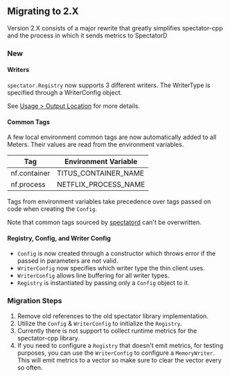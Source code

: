## Migrating to 2.X

Version 2.X consists of a major rewrite that greatly simplifies spectator-cpp and the process in which it sends metrics to SpectatorD

### New

#### Writers

`spectator.Registry` now supports 3 different writers. The WriterType is specified through a WriterConfig object.

See [Usage > Output Location](usage.md#output-location) for more details.

#### Common Tags

A few local environment common tags are now automatically added to all Meters. Their values are read
from the environment variables.

| Tag          | Environment Variable |
|--------------|----------------------|
| nf.container | TITUS_CONTAINER_NAME |
| nf.process   | NETFLIX_PROCESS_NAME |

Tags from environment variables take precedence over tags passed on code when creating the `Config`.

Note that common tags sourced by [spectatord](https://github.com/Netflix-Skunkworks/spectatord) can't be overwritten.

#### Registry, Config, and Writer Config

* `Config` is now created through a constructor which throws error if the passed in parameters are not valid.
* `WriterConfig` now specifies which writer type the thin client uses.
* `WriterConfig` allows line buffering for all writer types.
* `Registry` is instantiated by passing only a `Config` object to it.

### Migration Steps

1. Remove old references to the old spectator library implementation.
2. Utilize the `Config` & `WriterConfig` to initialize the `Registry`.
3. Currently there is not support to collect runtime metrics for the spectator-cpp library.
4. If you need to configure a `Registry` that doesn't emit metrics, for testing purposes, you can
use the `WriterConfig` to configure a `MemoryWriter`. This will emit metrics to a vector so make
sure to clear the vector every so often.
